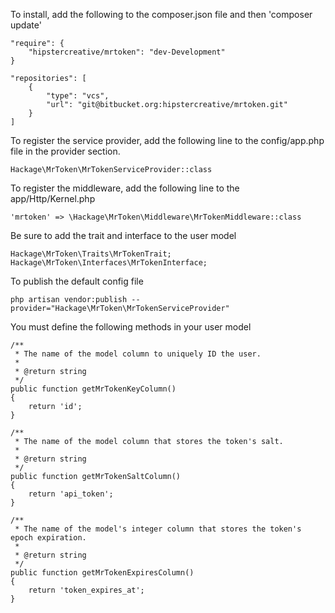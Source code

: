 To install, add the following to the composer.json file and then 'composer update'

    "require": {
        "hipstercreative/mrtoken": "dev-Development"
    }

    "repositories": [
        {
            "type": "vcs",
            "url": "git@bitbucket.org:hipstercreative/mrtoken.git"
        }
    ]

To register the service provider, add the following line to the config/app.php
file in the provider section.

    Hackage\MrToken\MrTokenServiceProvider::class

To register the middleware, add the following line to the app/Http/Kernel.php

    'mrtoken' => \Hackage\MrToken\Middleware\MrTokenMiddleware::class

Be sure to add the trait and interface to the user model

    Hackage\MrToken\Traits\MrTokenTrait;
    Hackage\MrToken\Interfaces\MrTokenInterface;

To publish the default config file

    php artisan vendor:publish --provider="Hackage\MrToken\MrTokenServiceProvider"

You must define the following methods in your user model

    /**
     * The name of the model column to uniquely ID the user.
     *
     * @return string
     */
    public function getMrTokenKeyColumn()
    {
        return 'id';
    }

    /**
     * The name of the model column that stores the token's salt.
     *
     * @return string
     */
    public function getMrTokenSaltColumn()
    {
        return 'api_token';
    }

    /**
     * The name of the model's integer column that stores the token's epoch expiration.
     *
     * @return string
     */
    public function getMrTokenExpiresColumn()
    {
        return 'token_expires_at';
    }
